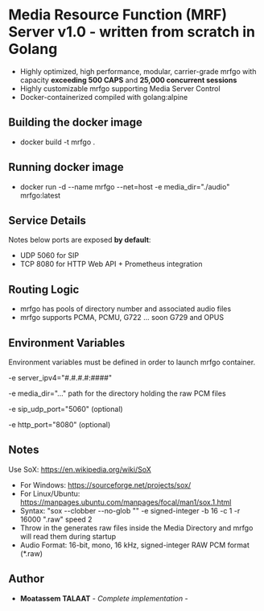 # Media Resource Function (MRF) Server v1.0 - written from scratch in Golang

- Highly optimized, high performance, modular, carrier-grade mrfgo with capacity **exceeding 500 CAPS** and **25,000 concurrent sessions**
- Highly customizable mrfgo supporting Media Server Control
- Docker-containerized compiled with golang:alpine

## Building the docker image

- docker build -t mrfgo .

## Running docker image

- docker run -d --name mrfgo --net=host -e media_dir="./audio" mrfgo:latest

## Service Details

Notes below ports are exposed **by default**:

- UDP 5060 for SIP
- TCP 8080 for HTTP Web API + Prometheus integration

## Routing Logic

- mrfgo has pools of directory number and associated audio files
- mrfgo supports PCMA, PCMU, G722 ... soon G729 and OPUS

## Environment Variables

Environment variables must be defined in order to launch mrfgo container.

-e server_ipv4="#.#.#.#:####"

-e media_dir="..." path for the directory holding the raw PCM files

-e sip_udp_port="5060" (optional)

-e http_port="8080" (optional)

## Notes

Use SoX: https://en.wikipedia.org/wiki/SoX

- For Windows: https://sourceforge.net/projects/sox/
- For Linux/Ubuntu: https://manpages.ubuntu.com/manpages/focal/man1/sox.1.html
- Syntax: "sox --clobber --no-glob "<audiofile>" -e signed-integer -b 16 -c 1 -r 16000 "<audiofile>.raw" speed 2
- Throw in the generates raw files inside the Media Directory and mrfgo will read them during startup
- Audio Format: 16-bit, mono, 16 kHz, signed-integer RAW PCM format (\*.raw)

## Author

- **Moatassem TALAAT** - _Complete implementation_ -
